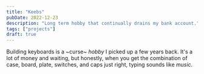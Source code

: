 ```yaml
---
title: "Keebs"
pubDate: 2022-12-23
description: "Long term hobby that continually drains my bank account."
tags: ["projects"]
draft: true
---
```


Building keyboards is a ~curse~ _hobby_ I picked up a few years back. It's a lot of money and waiting, but honestly, when you get the combination of case, board, plate, switches, and caps just right, typing sounds like _music_.
